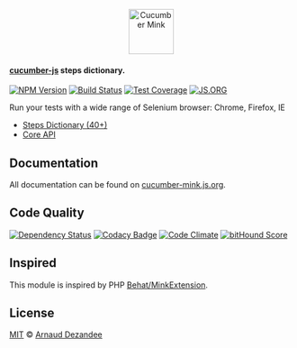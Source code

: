 <p align="center">
  <a href="http://cucumber-mink.js.org/">
    <img src="http://cucumber-mink.js.org/public/images/cucumber-mink.svg" height="80px" alt="Cucumber Mink" />
  </a>
</p>

#### **[cucumber-js](https://github.com/cucumber/cucumber-js) steps dictionary.**

[![NPM Version][npm-image]][npm-url]
[![Build Status][travis-image]][travis-url]
[![Test Coverage][coveralls-image]][coveralls-url]
[![JS.ORG][js-org-image]][js-org-url]

Run your tests with a wide range of Selenium browser: Chrome, Firefox, IE

 - [Steps Dictionary (40+)](http://cucumber-mink.js.org/steps/)
 - [Core API](http://cucumber-mink.js.org/api/)

## Documentation

All documentation can be found on [cucumber-mink.js.org](http://cucumber-mink.js.org/).

## Code Quality

[![Dependency Status][david-image]][david-url]
[![Codacy Badge][codacy-image]][codacy-url]
[![Code Climate][code-climate-image]][code-climate-url]
[![bitHound Score][bithound-image]][bithound-url]

## Inspired

This module is inspired by PHP [Behat/MinkExtension](https://github.com/Behat/MinkExtension).

## License

[MIT](LICENSE) © [Arnaud Dezandee](https://github.com/Adezandee)

[npm-image]: https://img.shields.io/npm/v/cucumber-mink.svg?style=flat
[npm-url]: https://www.npmjs.com/package/cucumber-mink
[travis-image]: https://img.shields.io/travis/Adezandee/cucumber-mink.svg?style=flat
[travis-url]: https://travis-ci.org/Adezandee/cucumber-mink
[coveralls-image]: https://img.shields.io/coveralls/Adezandee/cucumber-mink.svg?style=flat
[coveralls-url]: https://coveralls.io/r/Adezandee/cucumber-mink?branch=master
[david-image]: https://img.shields.io/david/Adezandee/cucumber-mink.svg
[david-url]: https://david-dm.org/Adezandee/cucumber-mink
[code-climate-image]: https://img.shields.io/codeclimate/github/Adezandee/cucumber-mink.svg
[code-climate-url]: https://codeclimate.com/github/Adezandee/cucumber-mink
[codacy-image]: https://img.shields.io/codacy/144466c7cc514f7686ef2120d41982b8.svg
[codacy-url]: https://www.codacy.com/public/adezandee/cucumber-mink
[bithound-image]: https://www.bithound.io/github/Adezandee/cucumber-mink/badges/score.svg
[bithound-url]: https://www.bithound.io/github/Adezandee/cucumber-mink
[js-org-image]: https://img.shields.io/badge/js.org-dns-ffb400.svg
[js-org-url]: http://js.org
